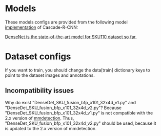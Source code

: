 # Models 

These models configs are provided from the following model [implementation](https://github.com/Media-Smart/SKU110K-DenseDet) 
of Cascade-R-CNN:

[DenseNet is the state-of-the-art model for SKU110 dataset so far.](https://paperswithcode.com/sota/dense-object-detection-on-sku-110k)


# Dataset configs

If you want to train, you should change the data[train] dictionary keys to point to the dataset images and annotations.

## Incompatibility issues

Why do exist "DenseDet_SKU_fusion_bfp_x101_32x4d_v1.py" and "DenseDet_SKU_fusion_bfp_x101_32x4d_v2.py"? 
Because "DenseDet_SKU_fusion_bfp_x101_32x4d_v1.py" is not compatible with the 2.x version of 
[mmdetection](https://github.com/open-mmlab/mmdetection/tree/master). Thus, "DenseDet_SKU_fusion_bfp_x101_32x4d_v2.py" 
should be used, because it is updated to the 2.x version of mmdetection.